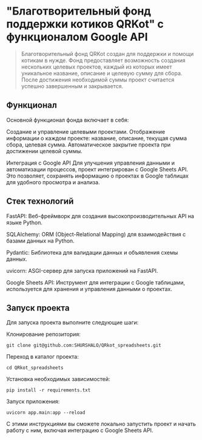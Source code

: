 # "Благотворительный фонд поддержки котиков QRKot" с функционалом Google API

> Благотворительный фонд QRKot создан для поддержки и помощи котикам в нужде. Фонд предоставляет возможность создания нескольких целевых проектов, каждый из которых имеет уникальное название, описание и целевую сумму для сбора. После достижения необходимой суммы проект считается успешно завершенным и закрывается.

## Функционал 
Основной функционал фонда включает в себя:

Создание и управление целевыми проектами.
Отображение информации о каждом проекте: название, описание, текущая сумма сбора, целевая сумма.
Автоматическое закрытие проекта при достижении целевой суммы.

Интеграция с Google API
Для улучшения управления данными и автоматизации процессов, проект интегрирован с Google Sheets API. 
Это позволяет, сохранять информацию о проектах в Google таблицах для удобного просмотра и анализа.


## Стек технологий
FastAPI: Веб-фреймворк для создания высокопроизводительных API на языке Python.

SQLAlchemy: ORM (Object-Relational Mapping) для взаимодействия с базами данных на Python.

Pydantic: Библиотека для валидации данных и объявления схемы данных.

uvicorn: ASGI-сервер для запуска приложений на FastAPI.

Google Sheets API: Инструмент для интеграции с Google таблицами, используется для хранения и управления данными о проектах.

## Запуск проекта
Для запуска проекта выполните следующие шаги:

Клонирование репозитория:
```
git clone git@github.com:SHURSHALO/QRkot_spreadsheets.git
```
Переход в каталог проекта:
```
cd QRkot_spreadsheets
```
Установка необходимых зависимостей:
```
pip install -r requirements.txt
```
Запуск приложения:
```
uvicorn app.main:app --reload
```
С этими инструкциями вы сможете локально запустить проект и начать работу с ним, включая интеграцию с Google Sheets API.
